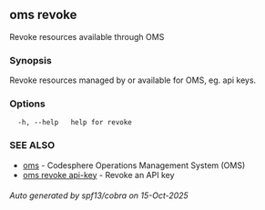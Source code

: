 ## oms revoke

Revoke resources available through OMS

### Synopsis

Revoke resources managed by or available for OMS,
eg. api keys.

### Options

```
  -h, --help   help for revoke
```

### SEE ALSO

* [oms](oms.md)	 - Codesphere Operations Management System (OMS)
* [oms revoke api-key](oms_revoke_api-key.md)	 - Revoke an API key

###### Auto generated by spf13/cobra on 15-Oct-2025
